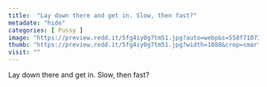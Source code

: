 ```yaml
---
title:  "Lay down there and get in. Slow, then fast?"
metadate: "hide"
categories: [ Pussy ]
image: "https://preview.redd.it/5fg4iy0g7tm51.jpg?auto=webp&s=558f71073186884ea33d7bb6482c7b1f9ecf80b0"
thumb: "https://preview.redd.it/5fg4iy0g7tm51.jpg?width=1080&crop=smart&auto=webp&s=63b7f2bc3ab4e53b9f76999d9dc43b94b761cd38"
visit: ""
---
```

Lay down there and get in. Slow, then fast?
